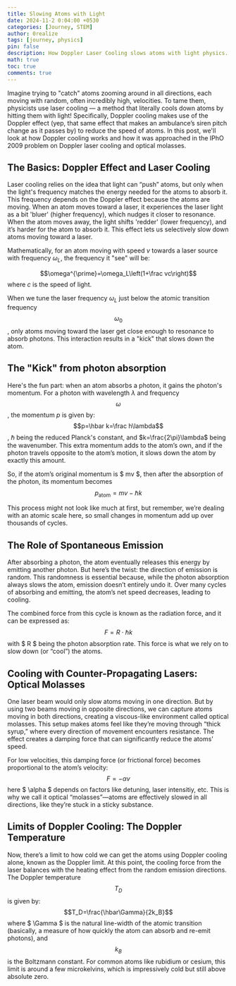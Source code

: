 ```yaml
---
title: Slowing Atoms with Light
date: 2024-11-2 0:04:00 +0530
categories: [Journey, STEM]
author: 0realize
tags: [journey, physics]
pin: false
description: How Doppler Laser Cooling slows atoms with light physics.
math: true
toc: true
comments: true
---
```


Imagine trying to "catch" atoms zooming around in all directions, each moving
with random, often incredibly high, velocities. To tame them, physicists use
laser cooling — a method that literally cools down atoms by hitting them with
light! Specifically, Doppler cooling makes use of the Doppler effect (yep, that
same effect that makes an ambulance’s siren pitch change as it passes by) to
reduce the speed of atoms. In this post, we'll look at how Doppler cooling works
and how it was approached in the IPhO  2009 problem on Doppler laser cooling and
optical molasses.

## The Basics: Doppler Effect and Laser Cooling

Laser cooling relies on the idea that light can “push” atoms, but only when the
light's frequency matches the energy needed for the atoms to absorb it. This
frequency depends on the Doppler effect because the atoms are moving. When an
atom moves toward a laser, it experiences the laser light as a bit 'bluer'
(higher frequency), which nudges it closer to resonance. When the atom moves
away, the light shifts 'redder' (lower frequency), and it’s harder for the atom
to absorb it. This effect lets us selectively slow down atoms moving toward a
laser.

Mathematically, for an atom moving with speed $v$ towards a laser source with
frequency $\omega_{L}$, the frequency it "see" will be:

$$\omega^{\prime}=\omega_L\left(1+\frac vc\right)$$ where $c$ is the speed
of light.

When we tune the laser frequency $\omega_{L}$ just below the atomic transition
frequency $$\omega_0$$, only atoms moving toward the laser get close enough to
resonance to absorb photons. This interaction results in a "kick" that slows
down the atom.

## The "Kick" from photon absorption

Here's the fun part: when an atom absorbs a photon, it gains the photon's
momentum. For a photon with wavelength $\lambda$ and frequency $$\omega$$, the
momentum $p$ is given by: 
$$p=\hbar k=\frac h\lambda$$,
$\hbar$ being the reduced Planck's constant, and $k=\frac{2\pi}\lambda$ being the wavenumber.
This extra momentum adds to the atom’s own, and if the photon travels opposite
to the atom’s motion, it slows down the atom by exactly this amount.

So, if the atom’s original momentum is $ mv $, then after the absorption of the
photon, its momentum becomes $$p_{\mathrm{atom}}=mv-\hbar k$$

This process might not look like much at first, but remember, we’re dealing with
an atomic scale here, so small changes in momentum add up over thousands of
cycles.

## The Role of Spontaneous Emission

After absorbing a photon, the atom eventually releases this energy by emitting
another photon. But here’s the twist: the direction of emission is random. This
randomness is essential because, while the photon absorption always slows the
atom, emission doesn’t entirely undo it. Over many cycles of absorbing and
emitting, the atom’s net speed decreases, leading to cooling.

The combined force from this cycle is known as the radiation force, and it can
be expressed as: $$F=R\cdot\hbar k$$ with $ R $ being the photon absorption
rate. This force is what we rely on to slow down (or “cool”) the atoms.

## Cooling with Counter-Propagating Lasers: Optical Molasses

One laser beam would only slow atoms moving in one direction. But by using two
beams moving in opposite directions, we can capture atoms moving in both
directions, creating a viscous-like environment called optical molasses. This
setup makes atoms feel like they’re moving through “thick syrup,” where every
direction of movement encounters resistance. The effect creates a damping force
that can significantly reduce the atoms' speed.

For low velocities, this damping force (or frictional force) becomes
proportional to the atom’s velocity: $$F=-\alpha v$$ here $ \alpha $ depends
on factors like detuning, laser intensitiy, etc. This is why we call it optical
“molasses”—atoms are effectively slowed in all directions, like they’re stuck in
a sticky substance.

## Limits of Doppler Cooling: The Doppler Temperature

Now, there’s a limit to how cold we can get the atoms using Doppler cooling
alone, known as the Doppler limit. At this point, the cooling force from the
laser balances with the heating effect from the random emission directions. The
Doppler temperature $$T_D$$ is given by: $$T_D=\frac{\hbar\Gamma}{2k_B}$$
where $ \Gamma $ is the natural line-width of the atomic transition (basically,
a measure of how quickly the atom can absorb and re-emit photons), and $$k_B$$
is the Boltzmann constant. For common atoms like rubidium or cesium, this limit
is around a few microkelvins, which is impressively cold but still above
absolute zero.